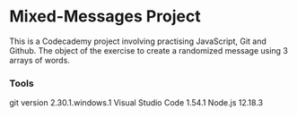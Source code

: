 # Mixed-Messages Project

This is a Codecademy project involving practising JavaScript, Git and Github. The object of the exercise to create a randomized message using 3 arrays of words.

### Tools
git version 2.30.1.windows.1
Visual Studio Code 1.54.1
Node.js 12.18.3
